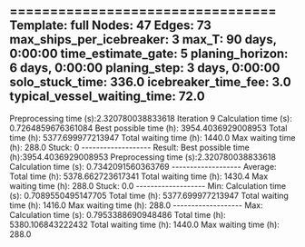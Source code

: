 =================================
Template: full
Nodes: 47
Edges: 73
max_ships_per_icebreaker: 3
max_T: 90 days, 0:00:00
time_estimate_gate: 5
planing_horizon: 6 days, 0:00:00
planing_step: 3 days, 0:00:00
solo_stuck_time: 336.0
icebreaker_time_fee: 3.0
typical_vessel_waiting_time: 72.0
----------------------------------
Preprocessing time (s):2.320780038833618
Iteration 9
Calculation time (s): 0.7264859676361084
Best possible time (h): 3954.4036929008953
Total time (h): 5377.699977213947
Total waiting time (h): 1440.0
Max waiting time (h): 288.0
Stuck: 0
------------------- Result:
Best possible time (h):3954.4036929008953
Preprocessing time (s):2.320780038833618
Calculation time (s): 0.7342091560363769
------------------- Average:
Total time (h): 5378.662723617341
Total waiting time (h): 1430.4
Max waiting time (h): 288.0
Stuck: 0.0
------------------- Min:
Calculation time (s): 0.7089550495147705
Total time (h): 5377.699977213947
Total waiting time (h): 1416.0
Max waiting time (h): 288.0
------------------- Max:
Calculation time (s): 0.7953388690948486
Total time (h): 5380.106843222432
Total waiting time (h): 1440.0
Max waiting time (h): 288.0